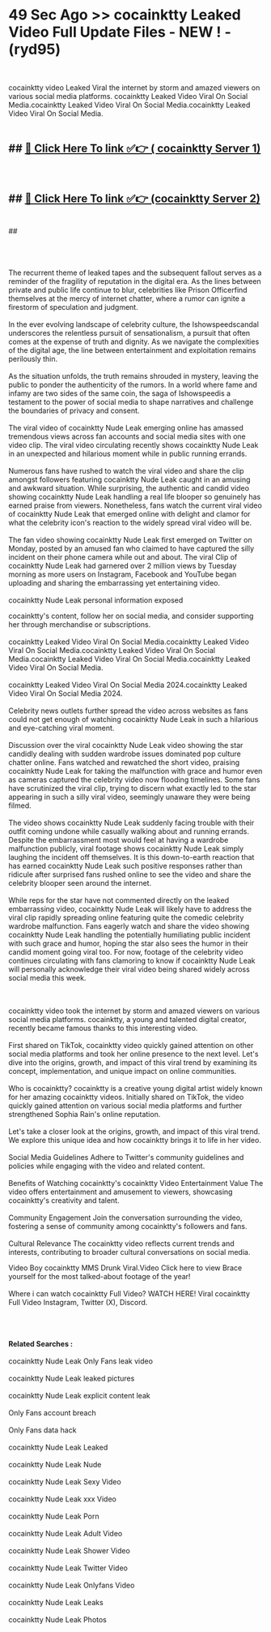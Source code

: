 # 49 Sec Ago >> cocainktty Leaked Video Full Update Files - NEW ! - (ryd95) <br>
<br>

cocainktty video Leaked Viral the internet by storm and amazed viewers on various social media platforms. cocainktty Leaked Video Viral On Social Media.cocainktty Leaked Video Viral On Social Media.cocainktty Leaked Video Viral On Social Media.<br>
 <br>

## ##  <a href="https://clipsfans.site?title=cocainktty&ref=gitt">🔴 Click Here To link ✅👉 ( cocainktty Server 1)</a><br>
  <br>

##  ##  <a href="https://clipsfans.site?title=cocainktty&ref=gitt">🔴 Click Here To link ✅👉 (cocainktty  Server 2)</a><br>
  <br>
  ##


  <br>

  <br>

<br><br>
The recurrent theme of leaked tapes and the subsequent fallout serves as a reminder of the fragility of reputation in the digital era. As the lines between private and public life continue to blur, celebrities like Prison Officerfind themselves at the mercy of internet chatter, where a rumor can ignite a firestorm of speculation and judgment.
<br><br>
In the ever evolving landscape of celebrity culture, the Ishowspeedscandal underscores the relentless pursuit of sensationalism, a pursuit that often comes at the expense of truth and dignity. As we navigate the complexities of the digital age, the line between entertainment and exploitation remains perilously thin.
<br><br>
As the situation unfolds, the truth remains shrouded in mystery, leaving the public to ponder the authenticity of the rumors. In a world where fame and infamy are two sides of the same coin, the saga of Ishowspeedis a testament to the power of social media to shape narratives and challenge the boundaries of privacy and consent.
<br><br>
The viral video of cocainktty Nude Leak emerging online has amassed tremendous views across fan accounts and social media sites with one video clip. The viral video circulating recently shows cocainktty Nude Leak in an unexpected and hilarious moment while in public running errands.
<br><br>
Numerous fans have rushed to watch the viral video and share the clip amongst followers featuring cocainktty Nude Leak caught in an amusing and awkward situation. While surprising, the authentic and candid video showing cocainktty Nude Leak handling a real life blooper so genuinely has earned praise from viewers. Nonetheless, fans watch the current viral video of cocainktty Nude Leak that emerged online with delight and clamor for what the celebrity icon's reaction to the widely spread viral video will be.
<br><br>
The fan video showing cocainktty Nude Leak first emerged on Twitter on Monday, posted by an amused fan who claimed to have captured the silly incident on their phone camera while out and about. The viral Clip of cocainktty Nude Leak had garnered over 2 million views by Tuesday morning as more users on Instagram, Facebook and YouTube began uploading and sharing the embarrassing yet entertaining video.
<br><br>
cocainktty Nude Leak personal information exposed


cocainktty's content, follow her on social media, and consider supporting her through merchandise or subscriptions.
<br><br>
cocainktty Leaked Video Viral On Social Media.cocainktty Leaked Video Viral On Social Media.cocainktty Leaked Video Viral On Social Media.cocainktty Leaked Video Viral On Social Media.cocainktty Leaked Video Viral On Social Media.
<br><br>
cocainktty Leaked Video Viral On Social Media 2024.cocainktty Leaked Video Viral On Social Media 2024.
<br><br>
Celebrity news outlets further spread the video across websites as fans could not get enough of watching cocainktty Nude Leak in such a hilarious and eye-catching viral moment.
<br><br>
Discussion over the viral cocainktty Nude Leak video showing the star candidly dealing with sudden wardrobe issues dominated pop culture chatter online. Fans watched and rewatched the short video, praising cocainktty Nude Leak for taking the malfunction with grace and humor even as cameras captured the celebrity video now flooding timelines. Some fans have scrutinized the viral clip, trying to discern what exactly led to the star appearing in such a silly viral video, seemingly unaware they were being filmed.
<br><br>
The video shows cocainktty Nude Leak suddenly facing trouble with their outfit coming undone while casually walking about and running errands. Despite the embarrassment most would feel at having a wardrobe malfunction publicly, viral footage shows cocainktty Nude Leak simply laughing the incident off themselves. It is this down-to-earth reaction that has earned cocainktty Nude Leak such positive responses rather than ridicule after surprised fans rushed online to see the video and share the celebrity blooper seen around the internet.
<br><br>
While reps for the star have not commented directly on the leaked embarrassing video, cocainktty Nude Leak will likely have to address the viral clip rapidly spreading online featuring quite the comedic celebrity wardrobe malfunction. Fans eagerly watch and share the video showing cocainktty Nude Leak handling the potentially humiliating public incident with such grace and humor, hoping the star also sees the humor in their candid moment going viral too. For now, footage of the celebrity video continues circulating with fans clamoring to know if cocainktty Nude Leak will personally acknowledge their viral video being shared widely across social media this week.


<br><br>
cocainktty video took the internet by storm and amazed viewers on various social media platforms. cocainktty, a young and talented digital creator, recently became famous thanks to this interesting video.
<br><br>
First shared on TikTok, cocainktty video quickly gained attention on other social media platforms and took her online presence to the next level. Let's dive into the origins, growth, and impact of this viral trend by examining its concept, implementation, and unique impact on online communities.
<br><br>
Who is cocainktty? cocainktty is a creative young digital artist widely known for her amazing cocainktty videos. Initially shared on TikTok, the video quickly gained attention on various social media platforms and further strengthened Sophia Rain's online reputation.
<br><br>
Let's take a closer look at the origins, growth, and impact of this viral trend. We explore this unique idea and how cocainktty brings it to life in her video.
<br><br>
Social Media Guidelines Adhere to Twitter's community guidelines and policies while engaging with the video and related content.
<br><br>
Benefits of Watching cocainktty's cocainktty Video Entertainment Value The video offers entertainment and amusement to viewers, showcasing cocainktty's creativity and talent.
<br><br>
Community Engagement Join the conversation surrounding the video, fostering a sense of community among cocainktty's followers and fans.
<br><br>
Cultural Relevance The cocainktty video reflects current trends and interests, contributing to broader cultural conversations on social media.

Video Boy cocainktty MMS Drunk Viral.Video Click here to view Brace yourself for the most talked-about footage of the year!
<br><br>
Where i can watch cocainktty Full Video? WATCH HERE! Viral cocainktty Full Video Instagram, Twitter (X), Discord.
<br><br>

<br><br>
<strong>Related Searches :</strong>
<br><br>
cocainktty Nude Leak Only Fans leak video
<br><br>
cocainktty Nude Leak leaked pictures
<br><br>
cocainktty Nude Leak explicit content leak
<br><br>
Only Fans account breach
<br><br>
Only Fans data hack
<br><br>
cocainktty Nude Leak Leaked
<br><br>
cocainktty Nude Leak Nude
<br><br>
cocainktty Nude Leak Sexy Video
<br><br>
cocainktty Nude Leak xxx Video
<br><br>
cocainktty Nude Leak Porn
<br><br>
cocainktty Nude Leak Adult Video
<br><br>
cocainktty Nude Leak Shower Video
<br><br>
cocainktty Nude Leak Twitter Video
<br><br>
cocainktty Nude Leak Onlyfans Video
<br><br>
cocainktty Nude Leak Leaks
<br><br>
cocainktty Nude Leak Photos